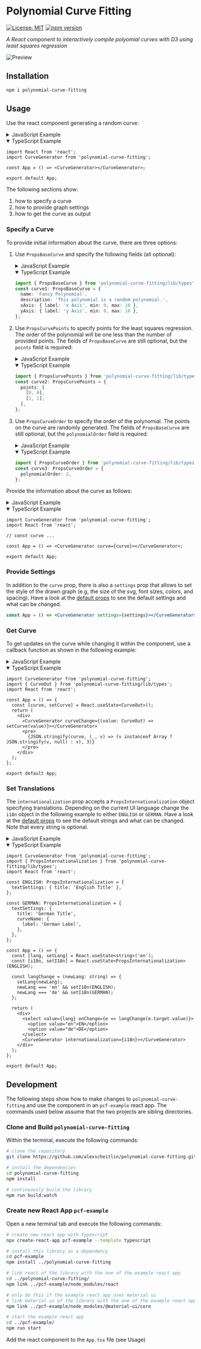 # Polynomial Curve Fitting

[![License: MIT](https://img.shields.io/badge/License-MIT-blue.svg)](https://opensource.org/licenses/MIT)
[![npm version](https://img.shields.io/npm/v/polynomial-curve-fitting.svg?style=flat)](https://www.npmjs.com/package/polynomial-curve-fitting)

_A React component to interactively compile polyomial curves with D3 using least squares regression_

![Preview](./assets/preview.gif)

## Installation

```bash
npm i polynomial-curve-fitting
```

## Usage

Use the react component generating a random curve:

<details>
<summary>JavaScript Example</summary>

```jsx
import React from 'react';
import CurveGenerator from 'polynomial-curve-fitting';

const App = () => <CurveGenerator></CurveGenerator>;

export default App;
```

</details>

<details open="">
<summary>TypeScript Example</summary>

```tsx
import React from 'react';
import CurveGenerator from 'polynomial-curve-fitting';

const App = () => <CurveGenerator></CurveGenerator>;

export default App;
```

</details>

The following sections show:

1. how to specify a curve
2. how to provide graph settings
3. how to get the curve as output

### Specify a Curve

To provide initial information about the curve, there are three options:

1. Use `PropsBaseCurve` and specify the following fields (all optional):

   <details>
   <summary>JavaScript Example</summary>

   ```javascript
   const curve1 = {
     name: 'Fancy Polynomial',
     description: 'This polynomial is a random polynomial.',
     xAxis: { label: 'x Axis', min: 0, max: 10 },
     yAxis: { label: 'y Axis', min: 0, max: 10 },
   };
   ```

   </details>

   <details open="">
   <summary>TypeScript Example</summary>

   ```typescript
   import { PropsBaseCurve } from 'polynomial-curve-fitting/lib/types';
   const curve1: PropsBaseCurve = {
     name: 'Fancy Polynomial',
     description: 'This polynomial is a random polynomial.',
     xAxis: { label: 'x Axis', min: 0, max: 10 },
     yAxis: { label: 'y Axis', min: 0, max: 10 },
   };
   ```

   </details>

2. Use `PropsCurvePoints` to specify points for the least squares regression. The order of the polynomial will be one less than the number of provided points. The fields of `PropsBaseCurve` are still optional, but the `points` field is required:

   <details>
   <summary>JavaScript Example</summary>

   ```javascript
   const curve2 = {
     points: [
       [0, 0],
       [1, 1],
     ],
   };
   ```

   </details>

   <details open="">
   <summary>TypeScript Example</summary>

   ```typescript
   import { PropsCurvePoints } from 'polynomial-curve-fitting/lib/types';
   const curve2: PropsCurvePoints = {
     points: [
       [0, 0],
       [1, 1],
     ],
   };
   ```

   </details>

3. Use `PropsCurveOrder` to specify the order of the polynomial. The points on the curve are randomly generated. The fields of `PropsBaseCurve` are still optional, but the `polynomialOrder` field is required:

   <details>
   <summary>JavaScript Example</summary>

   ```javascript
   const curve3 = {
     polynomialOrder: 2,
   };
   ```

   </details>

   <details open="">
   <summary>TypeScript Example</summary>

   ```typescript
   import { PropsCurveOrder } from 'polynomial-curve-fitting/lib/types';
   const curve3: PropsCurveOrder = {
     polynomialOrder: 2,
   };
   ```

   </details>

Provide the information about the curve as follows:

<details>
<summary>JavaScript Example</summary>

```jsx
import CurveGenerator from 'polynomial-curve-fitting';
import React from 'react';

// const curve ...

const App = () => <CurveGenerator curve={curve}></CurveGenerator>;

export default App;
```

</details>

<details open="">
<summary>TypeScript Example</summary>

```tsx
import CurveGenerator from 'polynomial-curve-fitting';
import React from 'react';

// const curve ...

const App = () => <CurveGenerator curve={curve}></CurveGenerator>;

export default App;
```

</details>

### Provide Settings

In addition to the `curve` prop, there is also a `settings` prop that allows to set the style of the drawn graph (e.g, the size of the svg, font sizes, colors, and spacing). Have a look at the [default props](./src/default-props.ts) to see the default settings and what can be changed.

```jsx
const App = () => <CurveGenerator settings={settings}></CurveGenerator>;
```

### Get Curve

To get updates on the curve while changing it within the component, use a callback function as shown in the following example:

<details>
<summary>JavaScript Example</summary>

```jsx
import CurveGenerator from 'polynomial-curve-fitting';
import React from 'react';

const App = () => {
  const [curve, setCurve] = React.useState();
  return (
    <div>
      <CurveGenerator curveChange={value => setCurve(value)}></CurveGenerator>
      <pre>
        {JSON.stringify(curve, (_, v) => (v instanceof Array ? JSON.stringify(v, null) : v), 3)}
      </pre>
    </div>
  );
};

export default App;
```

</details>

<details open="">
<summary>TypeScript Example</summary>

```tsx
import CurveGenerator from 'polynomial-curve-fitting';
import { CurveOut } from 'polynomial-curve-fitting/lib/types';
import React from 'react';

const App = () => {
  const [curve, setCurve] = React.useState<CurveOut>();
  return (
    <div>
      <CurveGenerator curveChange={(value: CurveOut) => setCurve(value)}></CurveGenerator>
      <pre>
        {JSON.stringify(curve, (_, v) => (v instanceof Array ? JSON.stringify(v, null) : v), 3)}
      </pre>
    </div>
  );
};

export default App;
```

</details>

### Set Translations

The `internationalization` prop accepts a `PropsInternationalization` object specifying translations. Depending on the current UI language change the `i18n` object in the following example to either `ENGLISH` or `GERMAN`. Have a look at the [default props](./src/default-props.ts) to see the default strings and what can be changed. Note that every string is optional.

<details>
<summary>JavaScript Example</summary>

```jsx
import CurveGenerator from 'polynomial-curve-fitting';
import React from 'react';

const ENGLISH = {
  textSettings: { title: 'English Title' },
};

const GERMAN = {
  textSettings: {
    title: 'German Title',
    curveName: {
      label: 'German Label',
    },
  },
};

const App = () => {
  const [lang, setLang] = React.useState('en');
  const [i18n, setI18n] = React.useState(ENGLISH);

  const langChange = newLang => {
    setLang(newLang);
    newLang === 'en' && setI18n(ENGLISH);
    newLang === 'de' && setI18n(GERMAN);
  };

  return (
    <div>
      <select value={lang} onChange={e => langChange(e.target.value)}>
        <option value="en">EN</option>
        <option value="de">DE</option>
      </select>
      <CurveGenerator internationalization={i18n}></CurveGenerator>
    </div>
  );
};

export default App;
```

</details>

<details open="">
<summary>TypeScript Example</summary>

```tsx
import CurveGenerator from 'polynomial-curve-fitting';
import { PropsInternationalization } from 'polynomial-curve-fitting/lib/types';
import React from 'react';

const ENGLISH: PropsInternationalization = {
  textSettings: { title: 'English Title' },
};

const GERMAN: PropsInternationalization = {
  textSettings: {
    title: 'German Title',
    curveName: {
      label: 'German Label',
    },
  },
};

const App = () => {
  const [lang, setLang] = React.useState<string>('en');
  const [i18n, setI18n] = React.useState<PropsInternationalization>(ENGLISH);

  const langChange = (newLang: string) => {
    setLang(newLang);
    newLang === 'en' && setI18n(ENGLISH);
    newLang === 'de' && setI18n(GERMAN);
  };

  return (
    <div>
      <select value={lang} onChange={e => langChange(e.target.value)}>
        <option value="en">EN</option>
        <option value="de">DE</option>
      </select>
      <CurveGenerator internationalization={i18n}></CurveGenerator>
    </div>
  );
};

export default App;
```

</details>

## Development

The following steps show how to make changes to `polynomial-curve-fitting` and use the component in an `pcf-example` react app. The commands used below assume that the two projects are sibling directories.

### Clone and Build `polynomial-curve-fitting`

Within the terminal, execute the following commands:

```bash
# clone the repository
git clone https://github.com/alexscheitlin/polynomial-curve-fitting.git

# install the dependencies
cd polynomial-curve-fitting
npm install

# continuously build the library
npm run build:watch
```

### Create new React App `pcf-example`

Open a new terminal tab and execute the following commands:

```bash
# create new react app with typescript
npx create-react-app pcf-example --template typescript

# install this library as a dependency
cd pcf-example
npm install ../polynomial-curve-fitting

# link react of the library with the one of the example react app
cd ../polynomial-curve-fitting/
npm link ../pcf-example/node_modules/react

# only do this if the example react app uses material ui
# link material ui of the library with the one of the example react app
npm link ../pcf-example/node_modules/@material-ui/core

# start the example react app
cd ../pcf-example/
npm run start
```

Add the react component to the `App.tsx` file (see Usage)
